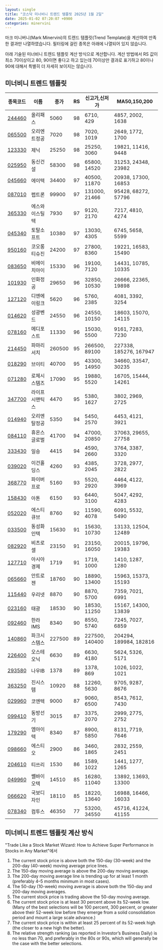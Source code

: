 ```yaml
---
layout: single
title: "코스닥 미너비니 트렌드 템플릿 2025년 1월 2일"
date: 2025-01-02 07:20:07 +0900
categories: minervini
---
```

마크 미니버니(Mark Minervini)의 트렌드 템플릿(Trend Template)을 계산하여 만족한 결과만 나열하였습니다. 필터링에 걸린 종목은 아래에 나열되어 있지 않습니다.

아래 기술된 미너비니 트렌드 템플릿 계산 방식으로 계산합니다. 계산 방법에서 RS 값이 최소 70이상이고 80, 90이면 좋다고 하고 있는데 70이상만 결과로 표기하고 80이나 90에 대해서 특별히 더 자세히 보이지는 않습니다.

## 미너비니 트렌드 템플릿

|종목코드|이름|종가|RS|신고가,신저가|MA50,150,200|
|------|---|---|--|---------|------------|
|[244460](https://finance.daum.net/quotes/A244460)|올리패스|5060|98|6710, 429|4857, 2002, 1638|
|[065500](https://finance.daum.net/quotes/A065500)|오리엔트정공|7020|98|7020, 1019|2649, 1772, 1700|
|[123330](https://finance.daum.net/quotes/A123330)|제닉|25250|98|25250, 3060|19821, 11416, 9448|
|[025950](https://finance.daum.net/quotes/A025950)|동신건설|58300|98|65800, 14520|31253, 24348, 23982|
|[045660](https://finance.daum.net/quotes/A045660)|에이텍|34400|97|40500, 11870|20938, 17300, 16853|
|[087010](https://finance.daum.net/quotes/A087010)|펩트론|99900|97|131000, 21466|95428, 68272, 57796|
|[365330](https://finance.daum.net/quotes/A365330)|에스와이스틸텍|7930|97|9120, 2170|7217, 4810, 4274|
|[045340](https://finance.daum.net/quotes/A045340)|토탈소프트|10380|97|13030, 4305|6745, 5658, 5599|
|[950160](https://finance.daum.net/quotes/A950160)|코오롱티슈진|24200|97|27800, 8360|19221, 16583, 15490|
|[083650](https://finance.daum.net/quotes/A083650)|비에이치아이|15330|96|19100, 7120|14431, 10785, 10335|
|[101930](https://finance.daum.net/quotes/A101930)|인화정공|29650|96|32850, 10530|26666, 22365, 19898|
|[127120](https://finance.daum.net/quotes/A127120)|디엔에이링크|5620|96|5760, 2385|4081, 3392, 3254|
|[014620](https://finance.daum.net/quotes/A014620)|성광벤드|24550|96|24550, 10150|18603, 15070, 14115|
|[078160](https://finance.daum.net/quotes/A078160)|메디포스트|11330|96|15030, 5500|9161, 7283, 7230|
|[214450](https://finance.daum.net/quotes/A214450)|파마리서치|260500|95|266500, 89100|227338, 185276, 167947|
|[018290](https://finance.daum.net/quotes/A018290)|브이티|40700|95|43300, 14950|34660, 33547, 30235|
|[071280](https://finance.daum.net/quotes/A071280)|로체시스템즈|17090|95|19880, 5520|16705, 15444, 14261|
|[347700](https://finance.daum.net/quotes/A347700)|라이프시맨틱스|4470|95|5380, 1627|3802, 2969, 2725|
|[014940](https://finance.daum.net/quotes/A014940)|오리엔탈정공|5350|94|5450, 2570|4453, 4121, 3921|
|[084110](https://finance.daum.net/quotes/A084110)|휴온스글로벌|41700|94|47000, 20850|37063, 29655, 27758|
|[333430](https://finance.daum.net/quotes/A333430)|일승|4415|94|4590, 2660|3764, 3387, 3320|
|[039020](https://finance.daum.net/quotes/A039020)|이건홀딩스|4260|93|4385, 2045|3728, 2977, 2822|
|[368770](https://finance.daum.net/quotes/A368770)|파이버프로|5160|93|5520, 2920|4464, 4122, 3969|
|[158430](https://finance.daum.net/quotes/A158430)|아톤|6150|93|6440, 3100|5047, 4292, 4283|
|[052020](https://finance.daum.net/quotes/A052020)|에스티큐브|8760|92|11590, 4078|6091, 5532, 5490|
|[033500](https://finance.daum.net/quotes/A033500)|동성화인텍|15630|91|15630, 10730|13133, 12504, 12489|
|[082920](https://finance.daum.net/quotes/A082920)|비츠로셀|23150|91|23150, 16050|20015, 19796, 19383|
|[127710](https://finance.daum.net/quotes/A127710)|아시아경제|1719|91|1719, 1000|1410, 1287, 1280|
|[065660](https://finance.daum.net/quotes/A065660)|안트로젠|18760|90|18890, 13400|15963, 15373, 15193|
|[115440](https://finance.daum.net/quotes/A115440)|우리넷|8870|90|8870, 5700|7359, 7021, 6991|
|[023160](https://finance.daum.net/quotes/A023160)|태광|18530|90|18530, 11250|15167, 14300, 13839|
|[092460](https://finance.daum.net/quotes/A092460)|한라IMS|8340|90|8550, 5740|7245, 7027, 6859|
|[140860](https://finance.daum.net/quotes/A140860)|파크시스템스|227500|89|227500, 140400|204294, 189984, 182816|
|[226400](https://finance.daum.net/quotes/A226400)|오스테오닉|6630|89|6630, 4180|5624, 5326, 5171|
|[293580](https://finance.daum.net/quotes/A293580)|나우IB|1378|89|1378, 869|1026, 1022, 1021|
|[363250](https://finance.daum.net/quotes/A363250)|진시스템|10920|88|12260, 5630|9705, 9287, 8676|
|[029960](https://finance.daum.net/quotes/A029960)|코엔텍|9000|87|9060, 6500|8543, 7612, 7430|
|[099410](https://finance.daum.net/quotes/A099410)|동방선기|3015|87|3375, 2070|2999, 2775, 2752|
|[179290](https://finance.daum.net/quotes/A179290)|엠아이텍|8340|87|8900, 5850|8131, 7719, 7646|
|[098660](https://finance.daum.net/quotes/A098660)|에스티오|2900|86|3460, 1865|2832, 2559, 2451|
|[204610](https://finance.daum.net/quotes/A204610)|티쓰리|1530|86|1589, 1022|1441, 1277, 1265|
|[049960](https://finance.daum.net/quotes/A049960)|쎌바이오텍|14510|85|16280, 11040|13892, 13693, 13300|
|[066620](https://finance.daum.net/quotes/A066620)|국보디자인|18110|85|18220, 13640|16988, 16466, 16033|
|[078340](https://finance.daum.net/quotes/A078340)|컴투스|46350|77|53200, 34550|45716, 41224, 41155|

## 미너비니 트렌드 템플릿 계산 방식

"Trade Like a Stock Market Wizard: How to Achieve Super Performance in Stocks in Any Market"에서

 1. The current stock price is above both the 150-day (30-week) and the 200-day (40-week) moving average price lines.
 1. The 150-day moving average is above the 200-day moving average.
 1. The 200-day moving average line is trending up for at least 1 month (preferably 4–5 months minimum in most cases).
 1. The 50-day (10-week) moving average is above both the 150-day and 200-day moving averages.
 1. The current stock price is trading above the 50-day moving average.
 1. The current stock price is at least 30 percent above its 52-week low. (Many of the best selections will be 100 percent, 300 percent, or greater above their 52-week low before they emerge from a solid consolidation period and mount a large scale advance.)
 1. The current stock price is within at least 25 percent of its 52-week high (the closer to a new high the better).
 1. The relative strength ranking (as reported in Investor’s Business Daily) is no less than 70, and preferably in the 80s or 90s, which will generally be the case with the better selections.
